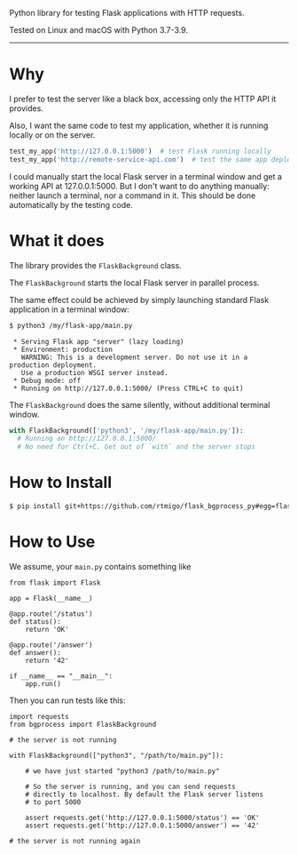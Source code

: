 Python library for testing Flask applications with HTTP requests.

Tested on Linux and macOS with Python 3.7-3.9.

---
# Why

I prefer to test the server like a black box, accessing only the HTTP API it provides.

Also, I want the same code to test my application, whether it is running locally or on the server.

``` python
test_my_app('http://127.0.0.1:5000')  # test Flask running locally
test_my_app('http://remote-service-api.com')  # test the same app deployed
```

I could manually start the local Flask server in a terminal window and get a working 
API at 127.0.0.1:5000. But I don't want to do anything manually: neither launch a 
terminal, nor a command in it. This should be done automatically by the testing code.

# What it does

The library provides the `FlaskBackground` class. 

The `FlaskBackground` starts the local Flask server in parallel process.

The same effect could be achieved by simply launching standard Flask application in a terminal window:

``` bash
$ python3 /my/flask-app/main.py
```

``` text
 * Serving Flask app "server" (lazy loading)
 * Environment: production
   WARNING: This is a development server. Do not use it in a production deployment.
   Use a production WSGI server instead.
 * Debug mode: off
 * Running on http://127.0.0.1:5000/ (Press CTRL+C to quit)
```

The `FlaskBackground` does the same silently, without additional terminal window.

``` python
with FlaskBackground(['python3', '/my/flask-app/main.py']):
  # Running on http://127.0.0.1:5000/
  # No need for Ctrl+C. Get out of `with` and the server stops
```

# How to Install

``` bash
$ pip install git+https://github.com/rtmigo/flask_bgprocess_py#egg=flask_bgprocess
```

# How to Use

We assume, your `main.py` contains something like  

``` python3
from flask import Flask

app = Flask(__name__)

@app.route('/status')
def status():
    return 'OK'
    
@app.route('/answer')
def answer():
    return '42'
    
if __name__ == "__main__":
    app.run()
```

Then you can run tests like this:

``` python3
import requests
from bgprocess import FlaskBackground

# the server is not running  

with FlaskBackground(["python3", "/path/to/main.py"]):

    # we have just started "python3 /path/to/main.py"
        
    # So the server is running, and you can send requests 
    # directly to localhost. By default the Flask server listens  
    # to port 5000
    
    assert requests.get('http://127.0.0.1:5000/status') == 'OK'
    assert requests.get('http://127.0.0.1:5000/answer') == '42'
    
# the server is not running again     
```
